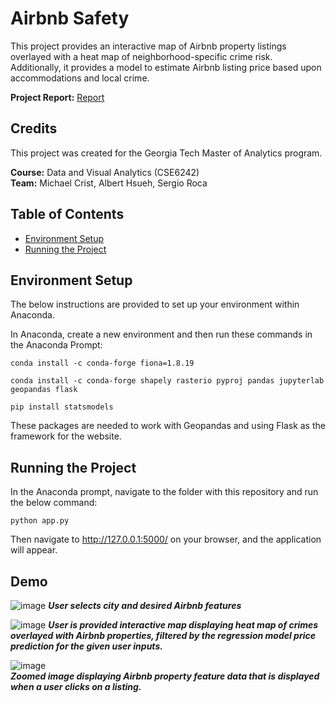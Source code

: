 # Airbnb Safety
This project provides an interactive map of Airbnb property listings overlayed with a heat map of neighborhood-specific crime risk.  Additionally, it provides a model to estimate Airbnb listing price based upon accommodations and local crime.

**Project Report:** [Report](https://github.com/mikecrist/AirbnbSafety/blob/main/Report/Report_AirbnbSafety.pdf)

## Credits
This project was created for the Georgia Tech Master of Analytics program.<br>

**Course:** Data and Visual Analytics (CSE6242)<br>
**Team:** Michael Crist, Albert Hsueh, Sergio Roca

## Table of Contents
- [Environment Setup](#Environment-Setup)
- [Running the Project](#Running-the-Project)

## Environment Setup
The below instructions are provided to set up your environment within Anaconda.

In Anaconda, create a new environment and then run these commands in the Anaconda Prompt:
```
conda install -c conda-forge fiona=1.8.19
 
conda install -c conda-forge shapely rasterio pyproj pandas jupyterlab geopandas flask

pip install statsmodels
```
These packages are needed to work with Geopandas and using Flask as the framework for the website.

## Running the Project
In the Anaconda prompt, navigate to the folder with this repository and run the below command:
```
python app.py
```
Then navigate to http://127.0.0.1:5000/ on your browser, and the application will appear.

## Demo
![image](https://github.com/mikecrist/AirbnbSafety/assets/31662579/79f6c0f3-c38f-4010-90af-3ea3baa0c6ec)
***User selects city and desired Airbnb features***

![image](https://github.com/mikecrist/AirbnbSafety/assets/31662579/b747e77a-2833-47ad-98e5-730d17ccce22)
***User is provided interactive map displaying heat map of crimes overlayed with Airbnb properties, filtered by the regression model price prediction for the given user inputs.***

![image](https://github.com/mikecrist/AirbnbSafety/assets/31662579/3ef8ecb6-ffc2-4110-a169-264d98ff4719) <br>
***Zoomed image displaying Airbnb property feature data that is displayed when a user clicks on a listing.***
